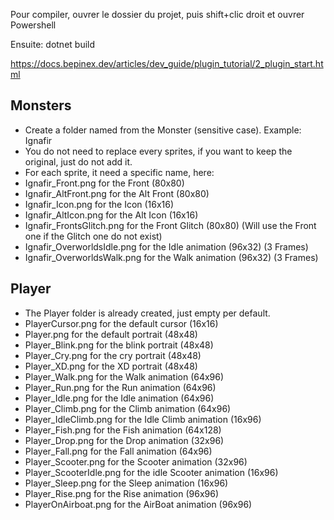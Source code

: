 Pour compiler, ouvrer le dossier du projet, puis shift+clic droit et ouvrer Powershell

Ensuite: dotnet build

https://docs.bepinex.dev/articles/dev_guide/plugin_tutorial/2_plugin_start.html



## Monsters
- Create a folder named from the Monster (sensitive case). Example: Ignafir
- You do not need to replace every sprites, if you want to keep the original, just do not add it.
- For each sprite, it need a specific name, here:
- Ignafir_Front.png  for the Front (80x80)
- Ignafir_AltFront.png  for the Alt Front (80x80)
- Ignafir_Icon.png  for the Icon (16x16)
- Ignafir_AltIcon.png  for the Alt Icon (16x16)
- Ignafir_FrontsGlitch.png  for the Front Glitch (80x80)  (Will use the Front one if the Glitch one do not exist)
- Ignafir_OverworldsIdle.png  for the Idle animation (96x32) (3 Frames)
- Ignafir_OverworldsWalk.png  for the Walk animation (96x32) (3 Frames)

## Player
- The Player folder is already created, just empty per default.
- PlayerCursor.png  for the default cursor (16x16)
- Player.png  for the default portrait (48x48)
- Player_Blink.png  for the blink portrait (48x48)
- Player_Cry.png  for the cry portrait (48x48)
- Player_XD.png  for the XD portrait (48x48)
- Player_Walk.png for the Walk animation (64x96)
- Player_Run.png for the Run animation (64x96)
- Player_Idle.png for the Idle animation (64x96)
- Player_Climb.png for the Climb animation (64x96)
- Player_IdleClimb.png for the Idle Climb animation (16x96)
- Player_Fish.png for the Fish animation (64x128)
- Player_Drop.png for the Drop animation (32x96)
- Player_Fall.png for the Fall animation (64x96)
- Player_Scooter.png for the Scooter animation (32x96)
- Player_ScooterIdle.png for the idle Scooter animation (16x96)
- Player_Sleep.png for the Sleep animation (16x96)
- Player_Rise.png for the Rise animation (96x96)
- PlayerOnAirboat.png for the AirBoat animation (96x96)
